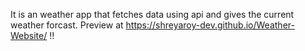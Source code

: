It is an weather app that fetches data using api and gives the current weather forcast.
                Preview at https://shreyaroy-dev.github.io/Weather-Website/ !!

